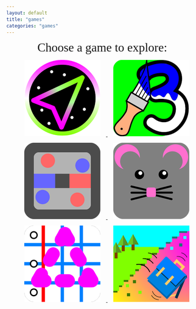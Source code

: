 ```yaml
---
layout: default
title: "games"
categories: "games"
---
```

 <div align="center">
 <font face="Arial Rounded MT Bold" size="6">
 Choose a game to explore:
 </font>
 <ul>  
 <li style="display:inline-block;margin-left: 15px;margin-right: 15px;">
  <div class="image">
  <a href="/troid"><img src="/images/troidlink.png" >
  </div></li>
 <li style="display:inline-block;margin-left: 15px;margin-right: 15px;"> </a><a href="/paintbynumber">
  <div class="image">
  <img src="/images/pbnlink.png" ></a>
 </div></li>
 </ul>
 <ul>  
 <li style="display:inline-block;margin-left: 15px;margin-right: 15px;">
  <div class="image">
  <a href="/ballsandwalls"><img src="/images/bawlink.png" >
  </div></li>
 <li style="display:inline-block;margin-left: 15px;margin-right: 15px;"> </a><a href="/trap">
  <div class="image">
  <img src="/images/traplink.png" ></a>
 </div></li>
 </ul>
 <ul>  
 <li style="display:inline-block;margin-left: 15px;margin-right: 15px;">
  <div class="image">
  <a href="/memorytrace"><img src="/images/mtlink.png" >
  </div></li>
 <li style="display:inline-block;margin-left: 15px;margin-right: 15px;"> </a><a href="/flatearth">
  <div class="image">
  <img src="/images/felink.png" ></a>
 </div></li>
 </ul>
</div>
